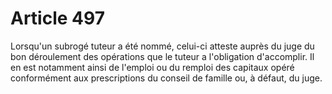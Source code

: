 # Article 497

Lorsqu'un subrogé tuteur a été nommé, celui-ci atteste auprès du juge du bon déroulement des opérations que le tuteur a l'obligation d'accomplir.   Il en est notamment ainsi de l'emploi ou du remploi des capitaux opéré conformément aux prescriptions du conseil de famille ou, à défaut, du juge.